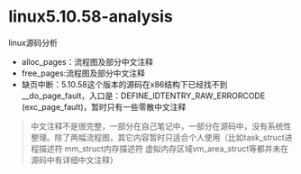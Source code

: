# linux5.10.58-analysis
linux源码分析
* alloc_pages：流程图及部分中文注释
* free_pages:流程图及部分中文注释
* 缺页中断：5.10.58这个版本的源码在x86结构下已经找不到__do_page_fault，入口是：DEFINE_IDTENTRY_RAW_ERRORCODE (exc_page_fault)，暂时只有一些零散中文注释

 
> 中文注释不是很完整，一部分在自己笔记中，一部分在源码中，没有系统性整理。除了两幅流程图，其它内容暂时只适合个人使用（比如task_struct进程描述符 mm_struct内存描述符 虚拟内存区域vm_area_struct等都并未在源码中有详细中文注释）

